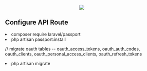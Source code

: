 <p align="center"><img src="https://laravel.com/assets/img/components/logo-laravel.svg"></p>

## Configure API Route
<li>composer require laravel/passport</li>
<li>php artisan passport:install</li>
<p>// migrate oauth tables -- oauth_access_tokens, oauth_auth_codes, oauth_clients, oauth_personal_access_clients, oauth_refresh_tokens</p>
<li>php artisan migrate</li>
